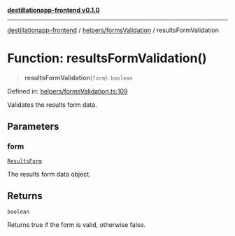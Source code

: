 [**destillationapp-frontend v0.1.0**](../../../README.md)

***

[destillationapp-frontend](../../../modules.md) / [helpers/formsValidation](../README.md) / resultsFormValidation

# Function: resultsFormValidation()

> **resultsFormValidation**(`form`): `boolean`

Defined in: [helpers/formsValidation.ts:109](https://github.com/DestillApp/main/blob/76aba95a5d8c1d9174ebde73d7b50f0ea64b491a/frontend/src/helpers/formsValidation.ts#L109)

Validates the results form data.

## Parameters

### form

[`ResultsForm`](../../../types/forms/resultsForm/interfaces/ResultsForm.md)

The results form data object.

## Returns

`boolean`

Returns true if the form is valid, otherwise false.
